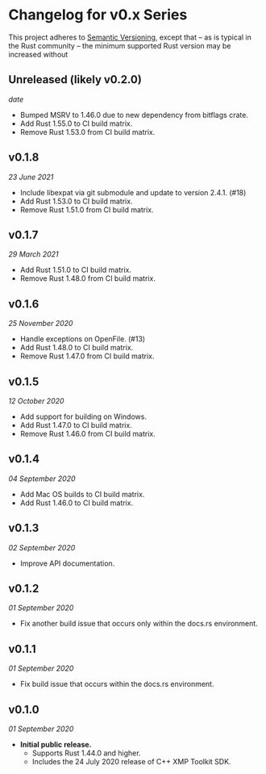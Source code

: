 # Changelog for v0.x Series

This project adheres to [Semantic Versioning](https://semver.org), except that – as is typical in the Rust community – the minimum supported Rust version may be increased without 

## Unreleased (likely v0.2.0)
_date_

* Bumped MSRV to 1.46.0 due to new dependency from bitflags crate.
* Add Rust 1.55.0 to CI build matrix.
* Remove Rust 1.53.0 from CI build matrix.

## v0.1.8
_23 June 2021_

* Include libexpat via git submodule and update to version 2.4.1. (#18)
* Add Rust 1.53.0 to CI build matrix.
* Remove Rust 1.51.0 from CI build matrix.

## v0.1.7
_29 March 2021_

* Add Rust 1.51.0 to CI build matrix.
* Remove Rust 1.48.0 from CI build matrix.

## v0.1.6
_25 November 2020_

* Handle exceptions on OpenFile. (#13)
* Add Rust 1.48.0 to CI build matrix.
* Remove Rust 1.47.0 from CI build matrix.

## v0.1.5
_12 October 2020_

* Add support for building on Windows.
* Add Rust 1.47.0 to CI build matrix.
* Remove Rust 1.46.0 from CI build matrix.

## v0.1.4
_04 September 2020_

* Add Mac OS builds to CI build matrix.
* Add Rust 1.46.0 to CI build matrix.

## v0.1.3
_02 September 2020_

* Improve API documentation.

## v0.1.2
_01 September 2020_

* Fix another build issue that occurs only within the docs.rs environment.

## v0.1.1
_01 September 2020_

* Fix build issue that occurs within the docs.rs environment.

## v0.1.0
_01 September 2020_

* **Initial public release.**
  * Supports Rust 1.44.0 and higher.
  * Includes the 24 July 2020 release of C++ XMP Toolkit SDK.
